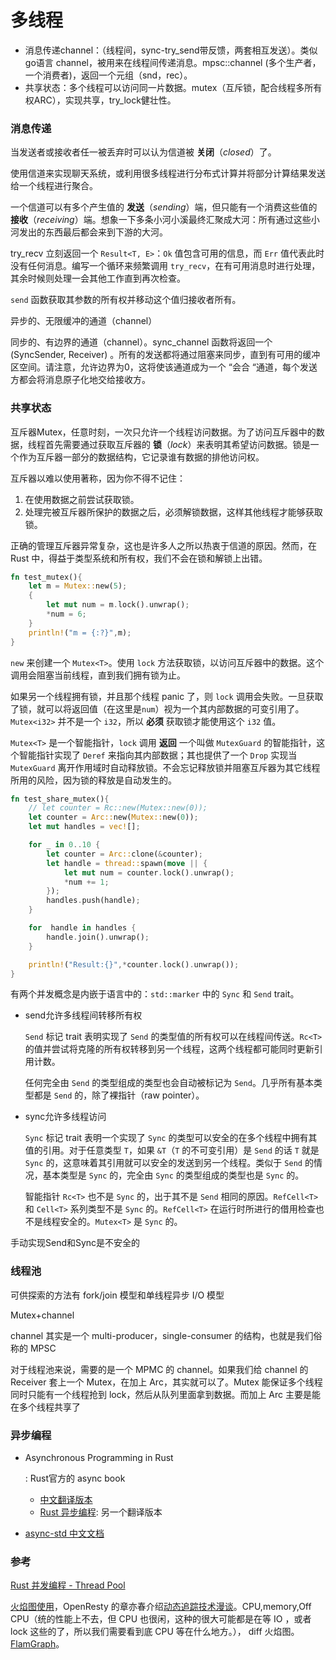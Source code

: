 # 多线程



* 消息传递channel：（线程间，sync-try\_send带反馈，两套相互发送）。类似go语言 channel，被用来在线程间传递消息。mpsc::channel (多个生产者，一个消费者)，返回一个元组（snd，rec）。
* 共享状态：多个线程可以访问同一片数据。mutex（互斥锁，配合线程多所有权ARC），实现共享，try\_lock健壮性。



### 消息传递

当发送者或接收者任一被丢弃时可以认为信道被 **关闭**（_closed_）了。

使用信道来实现聊天系统，或利用很多线程进行分布式计算并将部分计算结果发送给一个线程进行聚合。

一个信道可以有多个产生值的 **发送**（_sending_）端，但只能有一个消费这些值的 **接收**（_receiving_）端。想象一下多条小河小溪最终汇聚成大河：所有通过这些小河发出的东西最后都会来到下游的大河。

try\_recv 立刻返回一个 `Result<T, E>`：`Ok` 值包含可用的信息，而 `Err` 值代表此时没有任何消息。编写一个循环来频繁调用 `try_recv`，在有可用消息时进行处理，其余时候则处理一会其他工作直到再次检查。

`send` 函数获取其参数的所有权并移动这个值归接收者所有。

异步的、无限缓冲的通道（channel）

同步的、有边界的通道（channel）。sync\_channel 函数将返回一个(SyncSender, Receiver) 。所有的发送都将通过阻塞来同步，直到有可用的缓冲区空间。请注意，允许边界为0，这将使该通道成为一个 “会合 “通道，每个发送方都会将消息原子化地交给接收方。

### 共享状态

互斥器Mutex，任意时刻，一次只允许一个线程访问数据。为了访问互斥器中的数据，线程首先需要通过获取互斥器的 **锁**（_lock_）来表明其希望访问数据。锁是一个作为互斥器一部分的数据结构，它记录谁有数据的排他访问权。

互斥器以难以使用著称，因为你不得不记住：

1. 在使用数据之前尝试获取锁。
2. 处理完被互斥器所保护的数据之后，必须解锁数据，这样其他线程才能够获取锁。

正确的管理互斥器异常复杂，这也是许多人之所以热衷于信道的原因。然而，在 Rust 中，得益于类型系统和所有权，我们不会在锁和解锁上出错。

```rust
fn test_mutex(){
    let m = Mutex::new(5);
    {
        let mut num = m.lock().unwrap();
        *num = 6;
    }
    println!("m = {:?}",m);
}
```

`new` 来创建一个 `Mutex<T>`。使用 `lock` 方法获取锁，以访问互斥器中的数据。这个调用会阻塞当前线程，直到我们拥有锁为止。

如果另一个线程拥有锁，并且那个线程 panic 了，则 `lock` 调用会失败。一旦获取了锁，就可以将返回值（在这里是`num`）视为一个其内部数据的可变引用了。`Mutex<i32>` 并不是一个 `i32`，所以 **必须** 获取锁才能使用这个 `i32` 值。

`Mutex<T>` 是一个智能指针，`lock` 调用 **返回** 一个叫做 `MutexGuard` 的智能指针，这个智能指针实现了 `Deref` 来指向其内部数据；其也提供了一个 `Drop` 实现当 `MutexGuard` 离开作用域时自动释放锁。不会忘记释放锁并阻塞互斥器为其它线程所用的风险，因为锁的释放是自动发生的。

```rust
fn test_share_mutex(){
    // let counter = Rc::new(Mutex::new(0));
    let counter = Arc::new(Mutex::new(0));
    let mut handles = vec![];

    for _ in 0..10 {
        let counter = Arc::clone(&counter);
        let handle = thread::spawn(move || {
            let mut num = counter.lock().unwrap();
            *num += 1;
        });
        handles.push(handle);
    }

    for  handle in handles {
        handle.join().unwrap();
    }

    println!("Result:{}",*counter.lock().unwrap());
}
```

有两个并发概念是内嵌于语言中的：`std::marker` 中的 `Sync` 和 `Send` trait。

*   send允许多线程间转移所有权

    `Send` 标记 trait 表明实现了 `Send` 的类型值的所有权可以在线程间传送。`Rc<T>` 的值并尝试将克隆的所有权转移到另一个线程，这两个线程都可能同时更新引用计数。

    任何完全由 `Send` 的类型组成的类型也会自动被标记为 `Send`。几乎所有基本类型都是 `Send` 的，除了裸指针（raw pointer）。
*   sync允许多线程访问

    `Sync` 标记 trait 表明一个实现了 `Sync` 的类型可以安全的在多个线程中拥有其值的引用。对于任意类型 `T`，如果 `&T`（`T` 的不可变引用）是 `Send` 的话 `T` 就是 `Sync` 的，这意味着其引用就可以安全的发送到另一个线程。类似于 `Send` 的情况，基本类型是 `Sync` 的，完全由 `Sync` 的类型组成的类型也是 `Sync` 的。

    智能指针 `Rc<T>` 也不是 `Sync` 的，出于其不是 `Send` 相同的原因。`RefCell<T>`和 `Cell<T>` 系列类型不是 `Sync` 的。`RefCell<T>` 在运行时所进行的借用检查也不是线程安全的。`Mutex<T>` 是 `Sync` 的。

手动实现Send和Sync是不安全的

### 线程池

可供探索的方法有 fork/join 模型和单线程异步 I/O 模型

Mutex+channel

channel 其实是一个 multi-producer，single-consumer 的结构，也就是我们俗称的 MPSC

对于线程池来说，需要的是一个 MPMC 的 channel。如果我们给 channel 的 Receiver 套上一个 Mutex，在加上 Arc，其实就可以了。Mutex 能保证多个线程同时只能有一个线程抢到 lock，然后从队列里面拿到数据。而加上 Arc 主要是能在多个线程共享了



### 异步编程

*   Asynchronous Programming in Rust

    : Rust官方的 async book

    * [中文翻译版本](https://huangjj27.github.io/async-book/index.html)
    * [Rust 异步编程](https://learnku.com/docs/async-book/2018): 另一个翻译版本
* [async-std 中文文档](https://learnku.com/docs/rust-async-std/)

### 参考

[Rust 并发编程 - Thread Pool](https://www.jianshu.com/p/f4d853c0ef1e)

[火焰图使用](https://www.jianshu.com/p/3cdc0f05ac5d)，OpenResty 的章亦春介绍[动态追踪技术漫谈](https://link.jianshu.com/?t=https://openresty.org/posts/dynamic-tracing/)。CPU,memory,Off CPU（统的性能上不去，但 CPU 也很闲，这种的很大可能都是在等 IO ，或者 lock 这些的了，所以我们需要看到底 CPU 等在什么地方。）， diff 火焰图。[FlamGraph](https://github.com/brendangregg/FlameGraph)。
